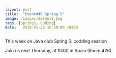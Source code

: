 ```yaml
---
layout: post
title:  "Event#46 Spring 5"
image: /images/default.png
tags: [Spring5, Coding]
date:   2018-01-30 16:30:00 +0200
---
```


This week on Java club
Spring 5: codding session

Join us next Thursday, at 10:00 in Spain (Room 426) 
